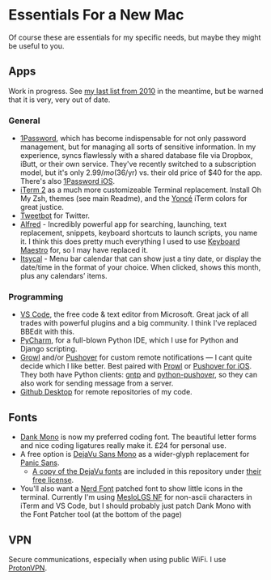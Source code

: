 # Essentials For a New Mac

Of course these are essentials for my specific needs, but maybe they might be useful to you.

## Apps

Work in progress. See [my last list from 2010][2010apps] in the meantime, but be warned that it is very, very out of date.

[2010apps]: http://stationinthemetro.com/2010/04/24/clean-start-with-a-new-mac

### General

- [1Password][], which has become indispensable for not only password management, but for managing all sorts of sensitive information. In my experience, syncs flawlessly with a shared database file via Dropbox, iButt, or their own service. They've recently switched to a subscription model, but it's only $2.99/mo ($36/yr) vs. their old price of $40 for the app. There's also [1Password iOS][].
- [iTerm 2][iterm] as a much more customizeable Terminal replacement. Install Oh My Zsh, themes (see main Readme), and the [Yoncé][yonce] iTerm colors for great justice.
- [Tweetbot][] for Twitter.
- [Alfred][] - Incredibly powerful app for searching, launching, text replacement, snippets, keyboard shortcuts to launch scripts, you name it. I think this does pretty much everything I used to use [Keyboard Maestro][] for, so I may have replaced it.
- [Itsycal][] - Menu bar calendar that can show just a tiny date, or display the date/time in the format of your choice. When clicked, shows this month, plus any calendars’ items.

[1Password]: https://geo.itunes.apple.com/us/app/1password-7/id1333542190?mt=12&at=10lmSY
[1Password iOS]: https://itunes.apple.com/us/app/1password/id568903335?mt=8&at=10lmSY
[iterm]: https://iterm2.com/
[yonce]: https://github.com/minamarkham/yonce
[Tweetbot]: https://geo.itunes.apple.com/us/app/tweetbot-3-for-twitter/id1384080005?mt=12&at=10lmSY
[Alfred]: https://www.alfredapp.com/
[Keyboard Maestro]: https://www.keyboardmaestro.com/
[Itsycal]: https://www.mowglii.com/itsycal/datetime.html

### Programming

- [VS Code][], the free code & text editor from Microsoft. Great jack of all trades with powerful plugins and a big community. I think I've replaced BBEdit with this.
- [PyCharm][], for a full-blown Python IDE, which I use for Python and Django scripting.
- [Growl][] and/or [Pushover][] for custom remote notifications — I cant quite decide which I like better. Best paired with [Prowl][] or [Pushover for iOS][]. They both have Python clients: [gntp][] and [python-pushover][], so they can also work for sending message from a server.
- [Github Desktop] for remote repositories of my code.

[VS Code]: https://code.visualstudio.com/
[PyCharm]: http://www.jetbrains.com/pycharm/
[Growl]: https://geo.itunes.apple.com/us/app/growl/id467939042?mt=12&at=10lmSY
[Pushover]: https://pushover.net
[Prowl]: https://itunes.apple.com/us/app/prowl-easy-push-notifications/id320876271?mt=8&at=10lmSY
[Pushover for iOS]: https://itunes.apple.com/us/app/pushover-notifications/id506088175?mt=8&at=10lmSY
[gntp]: https://github.com/kfdm/gntp
[python-pushover]: https://github.com/Thibauth/python-pushover
[Github Desktop]: https://desktop.github.com

## Fonts

- [Dank Mono][dank] is now my preferred coding font. The beautiful letter forms and nice coding ligatures really make it. £24 for personal use. 
- A free option is [DejaVu Sans Mono][dejavu] as a wider-glyph replacement for [Panic Sans][coda].
    - [A copy of the DejaVu fonts][dejavufonts] are included in this repository under [their free license][dejavulicense].
- You'll also want a [Nerd Font][] patched font to show little icons in the terminal. Currently I'm using [MesloLGS NF][] for non-ascii characters in iTerm and VS Code, but I should probably just patch Dank Mono with the Font Patcher tool (at the bottom of the page)

[dank]: https://dank.sh/
[dejavu]: https://dejavu-fonts.github.io
[coda]: https://www.panic.com/coda/
[dejavufonts]: https://github.com/bobtiki/defaults/blob/master/fonts/dejavu-fonts-ttf-2.37.tar.bz2
[dejavulicense]: https://dejavu-fonts.github.io/License.html
[Nerd Font]: https://www.nerdfonts.com/
[MesloLGS NF]: https://github.com/romkatv/dotfiles-public/tree/master/.local/share/fonts/NerdFonts

## VPN

Secure communications, especially when using public WiFi. I use [ProtonVPN][].

[ProtonVPN]: https://account.protonvpn.com/downloads
